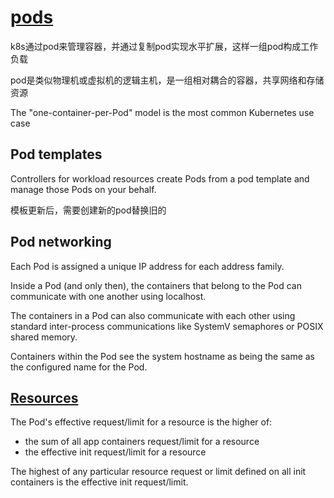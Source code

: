# [pods](https://kubernetes.io/docs/concepts/workloads/pods/)

k8s通过pod来管理容器，并通过复制pod实现水平扩展，这样一组pod构成工作负载

pod是类似物理机或虚拟机的逻辑主机，是一组相对耦合的容器，共享网络和存储资源

The "one-container-per-Pod" model is the most common Kubernetes use case

## Pod templates

Controllers for workload resources create Pods from a pod template and manage those Pods on your behalf.

模板更新后，需要创建新的pod替换旧的

## Pod networking

Each Pod is assigned a unique IP address for each address family.

Inside a Pod (and only then), the containers that belong to the Pod can communicate with one another using localhost.

The containers in a Pod can also communicate with each other using standard inter-process communications like SystemV semaphores or POSIX shared memory.

Containers within the Pod see the system hostname as being the same as the configured name for the Pod.

## [Resources](https://kubernetes.io/docs/concepts/workloads/pods/init-containers/#resources)

The Pod's effective request/limit for a resource is the higher of:

- the sum of all app containers request/limit for a resource
- the effective init request/limit for a resource

The highest of any particular resource request or limit defined on all init containers is the effective init request/limit.
